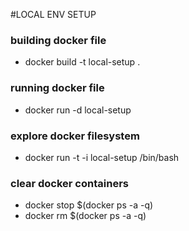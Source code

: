 #LOCAL ENV SETUP

### building docker file
- docker build -t local-setup .

### running docker file
- docker run -d local-setup

### explore docker filesystem
- docker run -t -i local-setup /bin/bash

### clear docker containers
- docker stop $(docker ps -a -q)
- docker rm $(docker ps -a -q)
